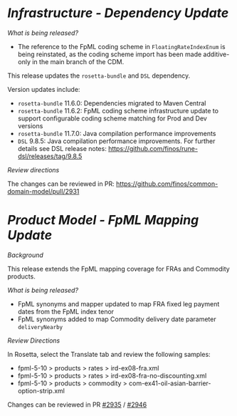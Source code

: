 # _Infrastructure - Dependency Update_

_What is being released?_

- The reference to the FpML coding scheme in `FloatingRateIndexEnum` is being reinstated, as the coding scheme import has been made additive-only in the main branch of the CDM.

This release updates the `rosetta-bundle` and `DSL` dependency.

Version updates include:
- `rosetta-bundle` 11.6.0: Dependencies migrated to Maven Central
- `rosetta-bundle` 11.6.2: FpML coding scheme infrastructure update to support configurable coding scheme matching for Prod and Dev versions
- `rosetta-bundle` 11.7.0: Java compilation performance improvements
- `DSL` 9.8.5: Java compilation performance improvements. For further details see DSL release notes: https://github.com/finos/rune-dsl/releases/tag/9.8.5

_Review directions_

The changes can be reviewed in PR: https://github.com/finos/common-domain-model/pull/2931

# *Product Model - FpML Mapping Update*

_Background_

This release extends the FpML mapping coverage for FRAs and Commodity products.

_What is being released?_

- FpML synonyms and mapper updated to map FRA fixed leg payment dates from the FpML index tenor
- FpML synonyms added to map Commodity delivery date parameter `deliveryNearby`

_Review Directions_

In Rosetta, select the Translate tab and review the following samples:

- fpml-5-10 > products > rates > ird-ex08-fra.xml
- fpml-5-10 > products > rates > ird-ex08-fra-no-discounting.xml
- fpml-5-10 > products > commodity > com-ex41-oil-asian-barrier-option-strip.xml

Changes can be reviewed in PR [#2935](https://github.com/finos/common-domain-model/pull/2935) / [#2946](https://github.com/finos/common-domain-model/pull/2946)

